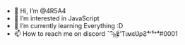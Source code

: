 - 👋 Hi, I’m @4R5A4
- 👀 I’m interested in JavaScript
- 🌱 I’m currently learning Everything :D
- 📫 How to reach me on discord ¯̄ ͡ ̶๖᷿ۣۜ𝕷'ƬιмɛƲρƧ⁴ʳ⁵ᵃ⁴#0001

<!---
4R5A4/4R5A4 is a ✨ special ✨ repository because its `README.md` (this file) appears on your GitHub profile.
You can click the Preview link to take a look at your changes.
--->
